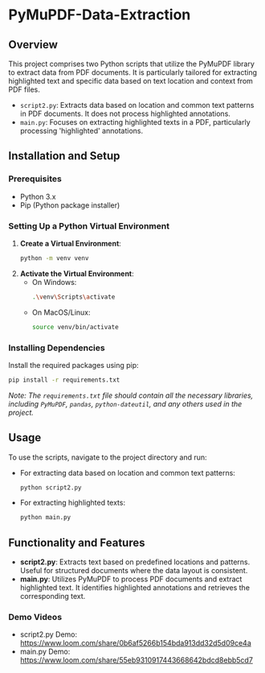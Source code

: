 # PyMuPDF-Data-Extraction

## Overview
This project comprises two Python scripts that utilize the PyMuPDF library to extract data from PDF documents. It is particularly tailored for extracting highlighted text and specific data based on text location and context from PDF files.

- `script2.py`: Extracts data based on location and common text patterns in PDF documents. It does not process highlighted annotations.
- `main.py`: Focuses on extracting highlighted texts in a PDF, particularly processing 'highlighted' annotations.

## Installation and Setup
### Prerequisites
- Python 3.x
- Pip (Python package installer)

### Setting Up a Python Virtual Environment
1. **Create a Virtual Environment**:
   ```bash
   python -m venv venv
   ```
2. **Activate the Virtual Environment**:
   - On Windows:
     ```bash
     .\venv\Scripts\activate
     ```
   - On MacOS/Linux:
     ```bash
     source venv/bin/activate
     ```

### Installing Dependencies
Install the required packages using pip:
```bash
pip install -r requirements.txt
```

*Note: The `requirements.txt` file should contain all the necessary libraries, including `PyMuPDF`, `pandas`, `python-dateutil`, and any others used in the project.*

## Usage
To use the scripts, navigate to the project directory and run:

- For extracting data based on location and common text patterns:
  ```bash
  python script2.py
  ```
- For extracting highlighted texts:
  ```bash
  python main.py
  ```

## Functionality and Features
- **script2.py**: Extracts text based on predefined locations and patterns. Useful for structured documents where the data layout is consistent.
- **main.py**: Utilizes PyMuPDF to process PDF documents and extract highlighted text. It identifies highlighted annotations and retrieves the corresponding text.

### Demo Videos
- script2.py Demo:  https://www.loom.com/share/0b6af5266b154bda913dd32d5d09ce4a
- main.py Demo: https://www.loom.com/share/55eb9310917443668642bdcd8ebb5cd7

